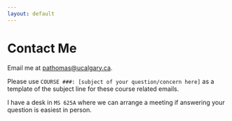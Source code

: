 ```yaml
---
layout: default
---
```


# Contact Me
Email me at [pathomas@ucalgary.ca](mailto:pathomas@ucalgary.ca?subject=COURSE%20###:%20[subject-of-your-question/concern-here]).

Please use `COURSE ###: [subject of your question/concern here]` as a template of the subject line for these course related emails.

I have a desk in `MS 625A` where we can arrange a meeting if answering your question is easiest in person.
